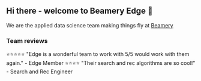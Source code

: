 ## Hi there - welcome to Beamery Edge 👋

We are the applied data science team making things fly at [Beamery](www.beamery.com)

### Team reviews
⭐⭐⭐⭐⭐ "Edge is a wonderful team to work with 5/5 would work with them again." - Edge Member
⭐⭐⭐⭐   "Their search and rec algorithms are so cool!" - Search and Rec Engineer

<!--

**Here are some ideas to get you started:**

🙋‍♀️ A short introduction - what is your organization all about?
🌈 Contribution guidelines - how can the community get involved?
👩‍💻 Useful resources - where can the community find your docs? Is there anything else the community should know?
🍿 Fun facts - what does your team eat for breakfast?
🧙 Remember, you can do mighty things with the power of [Markdown](https://docs.github.com/github/writing-on-github/getting-started-with-writing-and-formatting-on-github/basic-writing-and-formatting-syntax)
-->
